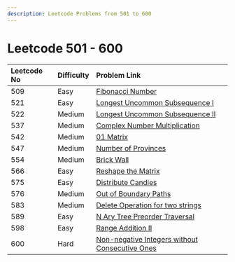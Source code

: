 ```yaml
---
description: Leetcode Problems from 501 to 600
---
```


# Leetcode 501 - 600



| Leetcode No | Difficulty | Problem Link |
| :--- | :--- | :--- |
| 509 | Easy | [Fibonacci Number](../difficulty-based-problem-index/leetcode-easy/leetcode-509-fibonacci-number.md) |
| 521 | Easy | [Longest Uncommon Subsequence I](../difficulty-based-problem-index/leetcode-easy/leetcode-521-longest-uncommon-subsequence-i.md) |
| 522 | Medium | [Longest Uncommon Subsequence II](../difficulty-based-problem-index/leetcode-medium/leetcode-522-longest-uncommon-subsequence-ii.md) |
| 537 | Medium | [Complex Number Multiplication](../difficulty-based-problem-index/leetcode-medium/leetcode-537-complex-number-multiplication.md) |
| 542 | Medium | [01 Matrix](../difficulty-based-problem-index/leetcode-medium/leetcode-542-01-matrix.md) |
| 547 | Medium | [Number of Provinces](../difficulty-based-problem-index/leetcode-medium/leetcode-547-number-of-provinces.md) |
| 554 | Medium | [Brick Wall](../difficulty-based-problem-index/leetcode-medium/leetcode-554-brick-wall.md) |
| 566 | Easy | [Reshape the Matrix](../difficulty-based-problem-index/leetcode-easy/leetcode-566-reshape-the-matrix.md) |
| 575 | Easy | [Distribute Candies](../difficulty-based-problem-index/leetcode-easy/leetcode-575-distribute-candies.md) |
| 576 | Medium | [Out of Boundary Paths](../difficulty-based-problem-index/leetcode-medium/leetcode-576-out-of-boundary-paths.md) |
| 583 | Medium | [Delete Operation for two strings](../difficulty-based-problem-index/leetcode-medium/leetcode-583-delete-operation-for-two-strings.md) |
| 589 | Easy | [N Ary Tree Preorder Traversal](../difficulty-based-problem-index/leetcode-easy/leetcode-589-n-ary-tree-preorder-traversal.md) |
| 598 | Easy | [Range Addition II](../difficulty-based-problem-index/leetcode-easy/leetcode-598-range-addition-ii.md) |
| 600 | Hard | [Non-negative Integers without Consecutive Ones](../difficulty-based-problem-index/leetcode-hard/leetcode-600-non-negative-integers-without-consecutive-ones.md) |

